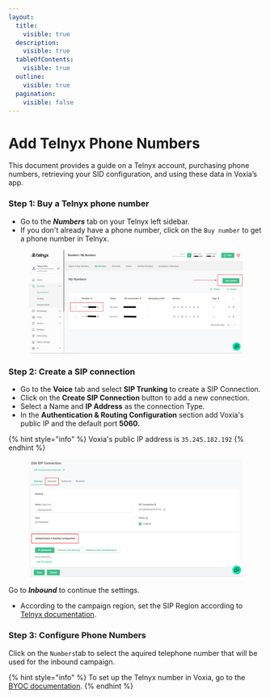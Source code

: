 ```yaml
---
layout:
  title:
    visible: true
  description:
    visible: true
  tableOfContents:
    visible: true
  outline:
    visible: true
  pagination:
    visible: false
---
```


# Add Telnyx Phone Numbers

This document provides a guide on a Telnyx account, purchasing phone numbers, retrieving your SID configuration, and using these data in Voxia’s app.

### Step 1: Buy a Telnyx phone number

* Go to the _**Numbers**_ tab on your Telnyx left sidebar.
* If you don't already have a phone number, click on the `Buy number` to get a phone number in Telnyx.



<figure><img src="../.gitbook/assets/Telnyx1.png" alt=""><figcaption></figcaption></figure>

### Step 2: Create a SIP connection

* Go to the **Voice** tab and select **SIP Trunking** to create a SIP Connection.
* Click on the **Create SIP Connection** button to add a new connection.
* Select a Name and **IP Address** as the connection Type.
* In the **Authentication & Routing Configuration** section add Voxia's public IP and the default port **5060.**

{% hint style="info" %}
Voxia's public IP address is `35.245.182.192`
{% endhint %}



<figure><img src="../.gitbook/assets/Telnyx2.png" alt=""><figcaption></figcaption></figure>

Go to _**Inbound**_ to continue the settings.

* According to the campaign region, set the SIP Region according to [Telnyx documentation](https://sip.telnyx.com/).

### Step 3: Configure Phone Numbers

Click on the `Numbers`tab to select the aquired telephone number that will be used for the inbound campaign.

{% hint style="info" %}
To set up the Telnyx number in Voxia, go to the [BYOC documentation](bring-your-own-carrier.md).
{% endhint %}
